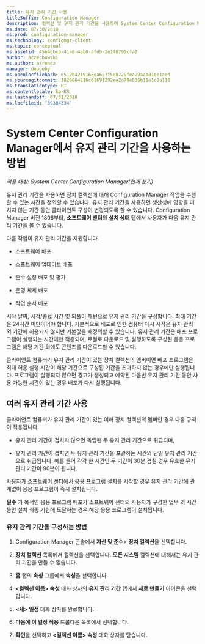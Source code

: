```yaml
---
title: 유지 관리 기간 사용
titleSuffix: Configuration Manager
description: 컬렉션 및 유지 관리 기간을 사용하여 System Center Configuration Manager에서 클라이언트를 효과적으로 관리할 수 있습니다.
ms.date: 07/30/2018
ms.prod: configuration-manager
ms.technology: configmgr-client
ms.topic: conceptual
ms.assetid: 4564ebcb-41a8-4eb0-afdb-2e1f0795cfa2
author: aczechowski
ms.author: aaroncz
manager: dougeby
ms.openlocfilehash: 6512b42191b5ea627f5e8729fea29aab81ee1aed
ms.sourcegitcommit: 1826664216c61691292ea2a79e836b11e1e8a118
ms.translationtype: HT
ms.contentlocale: ko-KR
ms.lasthandoff: 07/31/2018
ms.locfileid: "39384334"
---
```

# <a name="how-to-use-maintenance-windows-in-system-center-configuration-manager"></a>System Center Configuration Manager에서 유지 관리 기간을 사용하는 방법

*적용 대상: System Center Configuration Manager(현재 분기)*

유지 관리 기간을 사용하면 장치 컬렉션에 대해 Configuration Manager 작업을 수행할 수 있는 시간을 정의할 수 있습니다. 유지 관리 기간을 사용하면 생산성에 영향을 미치지 않는 기간 동안 클라이언트 구성이 변경되도록 할 수 있습니다. Configuration Manager 버전 1806부터, **소프트웨어 센터**의 **설치 상태** 탭에서 사용자가 다음 유지 관리 기간을 볼 수 있습니다. <!--1358131-->

 다음 작업이 유지 관리 기간을 지원합니다.  

-   소프트웨어 배포  

-   소프트웨어 업데이트 배포  

-   준수 설정 배포 및 평가  

-   운영 체제 배포  

-   작업 순서 배포  

 시작 날짜, 시작/종료 시간 및 되풀이 패턴으로 유지 관리 기간을 구성합니다. 최대 기간은 24시간 미만이어야 합니다. 기본적으로 배포로 인한 컴퓨터 다시 시작은 유지 관리 외 기간에 허용되지 않지만 기본값을 재정의할 수 있습니다. 유지 관리 기간은 배포 프로그램이 실행되는 시간에만 적용되며, 로컬로 다운로드 및 실행하도록 구성된 응용 프로그램은 해당 기간 외에도 콘텐츠를 다운로드할 수 있습니다.  

 클라이언트 컴퓨터가 유지 관리 기간이 있는 장치 컬렉션의 멤버이면 배포 프로그램은 최대 허용 실행 시간이 해당 기간으로 구성된 기간을 초과하지 않는 경우에만 실행됩니다. 프로그램이 실행되지 않으면 경고가 생성되고 예약된 다음번 유지 관리 기간 동안 사용 가능한 시간이 있는 경우 배포가 다시 실행됩니다.  

## <a name="using-multiple-maintenance-windows"></a>여러 유지 관리 기간 사용  
 클라이언트 컴퓨터가 유지 관리 기간이 있는 여러 장치 컬렉션의 멤버인 경우 다음 규칙이 적용됩니다.  

-   유지 관리 기간이 겹치지 않으면 독립된 두 유지 관리 기간으로 취급되며,  

-   유지 관리 기간이 겹치면 두 유지 관리 기간을 포괄하는 시간의 단일 유지 관리 기간으로 취급됩니다. 예를 들어 각각 한 시간인 두 기간이 30분 겹칠 경우 유효한 유지 관리 기간이 90분이 됩니다.  

 사용자가 소프트웨어 센터에서 응용 프로그램 설치를 시작할 경우 유지 관리 기간에 관계없이 응용 프로그램이 즉시 설치됩니다.  

 **필수** 가 목적인 응용 프로그램 배포가 소프트웨어 센터의 사용자가 구성한 업무 외 시간 동안 설치 최종 기한에 도달하는 경우 해당 응용 프로그램이 설치됩니다. 

### <a name="how-to-configure-maintenance-windows"></a>유지 관리 기간을 구성하는 방법  

1.  Configuration Manager 콘솔에서 **자산 및 준수**>  **장치 컬렉션**을 선택합니다.  

3.  **장치 컬렉션** 목록에서 컬렉션을 선택합니다. **모든 시스템** 컬렉션에 대해서는 유지 관리 기간을 만들 수 없습니다.  

4.  **홈** 탭의 **속성** 그룹에서 **속성**을 선택합니다.  

5.  **&lt;컬렉션 이름\> 속성** 대화 상자의 **유지 관리 기간** 탭에서 **새로 만들기** 아이콘을 선택합니다.  

6.  **&lt;새\> 일정** 대화 상자를 완료합니다.  

7.  **다음에 이 일정 적용** 드롭다운 목록에서 선택합니다.  

8.  **확인**을 선택하고 **&lt;컬렉션 이름\> 속성** 대화 상자를 닫습니다.  
